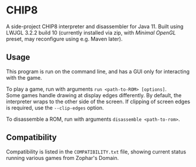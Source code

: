 # CHIP8
 A side-project CHIP8 interpreter and disassembler for Java 11. Built using LWJGL 3.2.2 build 10 (currently installed via zip, with *Minimal OpenGL* preset, may reconfigure using e.g. Maven later).

## Usage
 This program is run on the command line, and has a GUI only for interacting with the game.
 
 To play a game, run with arguments `run <path-to-ROM> [options]`.  
 Some games handle drawing at display edges differently. By default, the interpreter wraps to the other side of the screen. If clipping of screen edges is required, use the `--clip-edges` option.
 
 To disassemble a ROM, run with arguments `disassemble <path-to-rom>`.

## Compatibility
 Compatibility is listed in the `COMPATIBILITY.txt` file, showing current status running various games from Zophar's Domain.